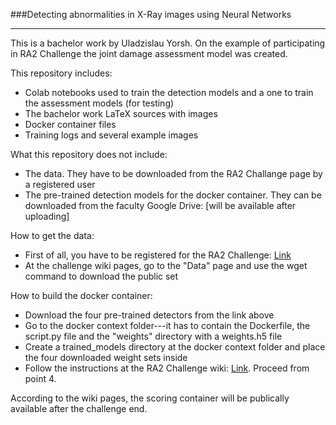 ###Detecting abnormalities in X-Ray images using Neural Networks

------------

This is a bachelor work by Uladzislau Yorsh. On the example of participating in RA2 Challenge the joint damage assessment model was created.

This repository includes:
- Colab notebooks used to train the detection models and a one to train the assessment models (for testing)
- The bachelor work LaTeX sources with images
- Docker container files
- Training logs and several example images

What this repository does not include:
- The data. They have to be downloaded from the RA2 Challange page by a registered user
- The pre-trained detection models for the docker container. They can be downloaded from the faculty Google Drive: [will be available after uploading]

How to get the data:
- First of all, you have to be registered for the RA2 Challenge: [Link](https://www.synapse.org/#!Synapse:syn20545111/wiki/594083 "Link")
- At the challenge wiki pages, go to the "Data" page and use the wget command to download the public set

How to build the docker container:
- Download the four pre-trained detectors from the link above
- Go to the docker context folder---it has to contain the Dockerfile, the script.py file and the "weights" directory with a weights.h5 file
- Create a trained_models directory at the docker context folder and place the four downloaded weight sets inside
- Follow the instructions at the RA2 Challenge wiki: [Link](https://www.synapse.org/#!Synapse:syn20545111/wiki/597249 "Link"). Proceed from point 4.

According to the wiki pages, the scoring container will be publically available after the challenge end.